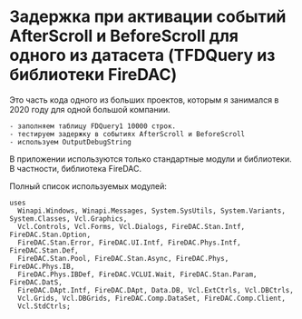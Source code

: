 # Задержка при активации событий AfterScroll и BeforeScroll для одного из датасета (TFDQuery из библиотеки FireDAC)
  
Это часть кода одного из больших проектов, которым я занимался в 2020 году для одной большой компании.

	- заполняем таблицу FDQuery1 10000 строк.
	- тестируем задержку в событиях AfterScroll и BeforeScroll
	- используем OutputDebugString	 
	
В приложении используются только стандартные модули и библиотеки. В частности, библиотека FireDAC.  

Полный список используемых модулей:

	uses
	  Winapi.Windows, Winapi.Messages, System.SysUtils, System.Variants, System.Classes, Vcl.Graphics,
	  Vcl.Controls, Vcl.Forms, Vcl.Dialogs, FireDAC.Stan.Intf, FireDAC.Stan.Option,
	  FireDAC.Stan.Error, FireDAC.UI.Intf, FireDAC.Phys.Intf, FireDAC.Stan.Def,
	  FireDAC.Stan.Pool, FireDAC.Stan.Async, FireDAC.Phys, FireDAC.Phys.IB,
	  FireDAC.Phys.IBDef, FireDAC.VCLUI.Wait, FireDAC.Stan.Param, FireDAC.DatS,
	  FireDAC.DApt.Intf, FireDAC.DApt, Data.DB, Vcl.ExtCtrls, Vcl.DBCtrls,
	  Vcl.Grids, Vcl.DBGrids, FireDAC.Comp.DataSet, FireDAC.Comp.Client,
	  Vcl.StdCtrls;


